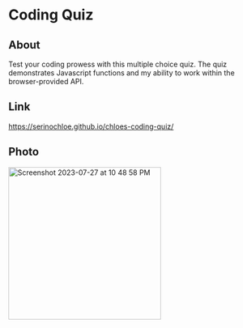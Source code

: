 # Coding Quiz 

## About 

Test your coding prowess with this multiple choice quiz. The quiz demonstrates Javascript functions and my ability to work within the browser-provided API. 

## Link
<https://serinochloe.github.io/chloes-coding-quiz/>

## Photo 
<img width="301" alt="Screenshot 2023-07-27 at 10 48 58 PM" src="https://github.com/serinochloe/chloes-coding-quiz/assets/130313684/0b119f01-6bf5-4cde-9a8a-34c79313e46a">


